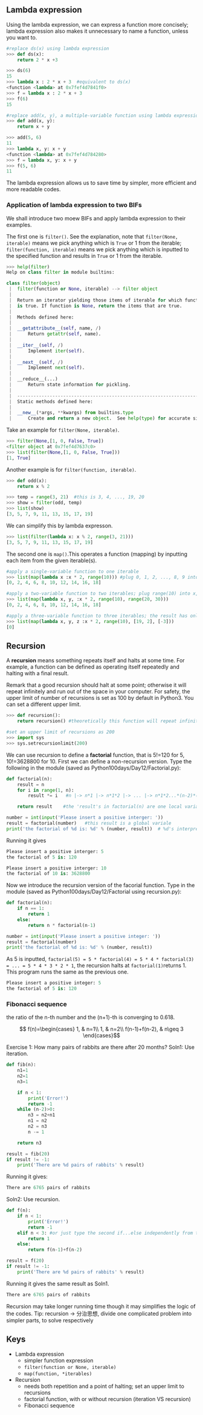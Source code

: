 ## Lambda expression
Using the lambda expression, we can express a function more concisely; lambda expression also makes it unnecessary to name a function, unless you want to. 
```Python
#replace ds(x) using lambda expression
>>> def ds(x):
	return 2 * x +3

>>> ds(6)
15
>>> lambda x : 2 * x + 3  #equivalent to ds(x)
<function <lambda> at 0x7fef4d7841f0>
>>> f = lambda x : 2 * x + 3
>>> f(6)
15

#replace add(x, y), a multiple-variable function using lambda expression
>>> def add(x, y):
	return x + y

>>> add(5, 6)
11
>>> lambda x, y: x + y
<function <lambda> at 0x7fef4d784280>
>>> f = lambda x, y: x + y
>>> f(5, 6)
11
```
The lambda expression allows us to save time by simpler, more efficient and more readable codes.

### Application of lambda expression to two BIFs
We shall introduce two moew BIFs and apply lambda expression to their examples. 

The first one is `filter()`. See the explanation, note that `filter(None, iterable)` means we pick anything which is `True` or 1 from the iterable; `filter(function, iterable)` means we pick anything which is inputted to the specified function and results in `True` or 1 from the iterable.
```Python
>>> help(filter)
Help on class filter in module builtins:

class filter(object)
 |  filter(function or None, iterable) --> filter object
 |  
 |  Return an iterator yielding those items of iterable for which function(item)
 |  is true. If function is None, return the items that are true.
 |  
 |  Methods defined here:
 |  
 |  __getattribute__(self, name, /)
 |      Return getattr(self, name).
 |  
 |  __iter__(self, /)
 |      Implement iter(self).
 |  
 |  __next__(self, /)
 |      Implement next(self).
 |  
 |  __reduce__(...)
 |      Return state information for pickling.
 |  
 |  ----------------------------------------------------------------------
 |  Static methods defined here:
 |  
 |  __new__(*args, **kwargs) from builtins.type
 |      Create and return a new object.  See help(type) for accurate signature.
```
Take an example for `filter(None, iterable)`.
```Python
>>> filter(None,[1, 0, False, True])
<filter object at 0x7fef4d7637c0>
>>> list(filter(None,[1, 0, False, True]))
[1, True]
```
Another example is for `filter(function, iterable)`.
```Python
>>> def odd(x):
	return x % 2

>>> temp = range(3, 21)  #this is 3, 4, ..., 19, 20
>>> show = filter(odd, temp)
>>> list(show)
[3, 5, 7, 9, 11, 13, 15, 17, 19]
```
We can simplify this by lambda expresson.
```Python
>>> list(filter(lambda x: x % 2, range(3, 21)))
[3, 5, 7, 9, 11, 13, 15, 17, 19] 
```

The second one is `map()`.This operates a function (mapping) by inputting each item from the given iterable(s).
```Python
#apply a single-variable function to one iterable
>>> list(map(lambda x :x * 2, range(10))) #plug 0, 1, 2, ..., 8, 9 into x |-> x * 2 
[0, 2, 4, 6, 8, 10, 12, 14, 16, 18]

#apply a two-variable function to two iterables; plug range(10) into x, and plug range(20, 30) into y, with 0 corresponding to 20, 1 to 21, ..., 10 to 30, though the function actually does not use the second variable y
>>> list(map(lambda x, y, :x * 2, range(10), range(20, 30)))
[0, 2, 4, 6, 8, 10, 12, 14, 16, 18]

#apply a three-variable function to three iterables; the result has only 0 = 0 * 2, since the shortest iterable has only one item, even though it is not used by this function
>>> list(map(lambda x, y, z :x * 2, range(10), [19, 2], [-3]))
[0]
```

## Recursion
A __recursion__ means something repeats itself and halts at some time. For example, a function can be defined as operating itself repeatedly and halting with a final result.

Remark that a good recursion should halt at some point; otherwise it will repeat infinitely and run out of the space in your computer. For safety, the upper limit of number of recursions is set as 100 by default in Python3. You can set a different upper limit.
```Python
>>> def recursion():
	return recursion() #theoretically this function will repeat infinitely (actually it halts at the 100th repetition); can use command + c to stop repetition manually
```
```Python
#set an upper limit of recursions as 200
>>> import sys
>>> sys.setrecursionlimit(200)
```

We can use recursion to define a __factorial__ function, that is 5!=120 for 5, 10!=3628800 for 10. First we can define a non-recursion version. Type the following in the module (saved as Python100days/Day12/Factorial.py):
```Python
def factorial(n):
	result = n
	for i in range(1, n):
	    result *= i   #n |-> n*1 |-> n*1*2 |-> ... |-> n*1*2...*(n-2)*(n-1)

	return result    #the 'result's in factorial(n) are one local variable, with updation

number = int(input('Please insert a positive interger: '))
result = factorial(number)   #this result is a global variale
print('the factorial of %d is: %d' % (number, result))  # %d's interpret number and result as decimals, in the given order
```
Running it gives
```Python
Please insert a positive interger: 5
the factorial of 5 is: 120
```
```Python
Please insert a positive interger: 10
the factorial of 10 is: 3628800
```
Now we introduce the recursion version of the facorial function. Type in the module (saved as Python100days/Day12/Factorial using recursion.py):
```Python
def factorial(n):
    if n == 1:
        return 1
    else:
        return n * factorial(n-1) 

number = int(input('Please insert a positive integer: '))
result = factorial(number)
print('the factorial of %d is: %d' % (number, result))
```
As 5 is inputted, `factorial(5) = 5 * factorial(4) = 5 * 4 * factorial(3) = ... = 5 * 4 * 3 * 2 * 1`, the recursion halts at `factorial(1)`returns 1. This program runs the same as the previous one.
```Python
Please insert a positive integer: 5
the factorial of 5 is: 120
```

### Fibonacci sequence
the ratio of the n-th number and the (n+1)-th is converging to 0.618.

$$ f(n)=\begin{cases}
1, & n=1\\
1, & n=2\\
f(n-1)+f(n-2), & n\geq 3
\end{cases}$$

Exercise 1: How many pairs of rabbits are there after 20 months? 
Soln1: Use iteration.
```Python
def fib(n):
    n1=1
    n2=1
    n3=1

    if n < 1:
        print('Error!')
        return -1
    while (n-2)>0:
        n3 = n2+n1
        n1 = n2
        n2 = n3
        n -= 1

    return n3

result = fib(20)
if result != -1:
    print('There are %d pairs of rabbits' % result)
```
Running it gives:
```Python
There are 6765 pairs of rabbits
```

Soln2: Use recursion.
```Python
def f(n):
    if n < 1:
        print('Error!')
        return -1
    elif n < 3: #or just type the second if...else independently from the first if...(without else) cycle
        return 1
    else:
        return f(n-1)+f(n-2)

result = f(20)
if result != -1:
    print('There are %d pairs of rabbits' % result)
```
Running it gives the same result as Soln1.
```Python
There are 6765 pairs of rabbits
```
Recursion may take longer running time though it may simplifies the logic of the codes.
Tip: recursion -> 分治思想, divide one complicated problem into simpler parts, to solve respectively

## Keys
- Lambda expression
  - simpler function expression
  - `filter(function or None, iterable)`
  - `map(function, *iterables)`
- Recursion
  - needs both repetition and a point of halting; set an upper limit to recursions
  - factorial function, with or without recursion (iteration VS recursion)
  - Fibonacci sequence
